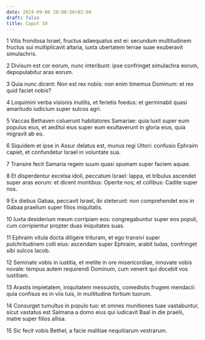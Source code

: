 ```yaml
---
date: 2024-09-06 20:00:56+02:00
draft: false
title: Caput 10
---
```





1 Vitis frondosa Israel, fructus adaequatus est ei: secundum multitudinem fructus sui multiplicavit altaria, iuxta ubertatem terrae suae exuberavit simulachris.

2 Divisum est cor eorum, nunc interibunt: ipse confringet simulachra eorum, depopulabitur aras eorum.

3 Quia nunc dicent: Non est rex nobis: non enim timemus Dominum: et rex quid faciet nobis?

4 Loquimini verba visionis inutilis, et ferietis foedus: et germinabit quasi amaritudo iudicium super sulcos agri.

5 Vaccas Bethaven coluerunt habitatores Samariae: quia luxit super eum populus eius, et aeditui eius super eum exultaverunt in gloria eius, quia migravit ab eo.

6 Siquidem et ipse in Assur delatus est, munus regi Ultori: confusio Ephraim capiet, et confundetur Israel in voluntate sua.

7 Transire fecit Samaria regem suum quasi spumam super faciem aquae.

8 Et disperdentur excelsa idoli, peccatum Israel: lappa, et tribulus ascendet super aras eorum: et dicent montibus: Operite nos; et collibus: Cadite super nos.

9 Ex diebus Gabaa, peccavit Israel, ibi steterunt: non comprehendet eos in Gabaa praelium super filios iniquitatis.

10 Iuxta desiderium meum corripiam eos: congregabuntur super eos populi, cum corripientur propter duas iniquitates suas.

11 Ephraim vitula docta diligere trituram, et ego transivi super pulchritudinem colli eius: ascendam super Ephraim, arabit Iudas, confringet sibi sulcos Iacob.

12 Seminate vobis in iustitia, et metite in ore misericordiae, innovate vobis novale: tempus autem requirendi Dominum, cum venerit qui docebit vos iustitiam.

13 Arastis impietatem, iniquitatem messuistis, comedistis frugem mendacii: quia confisus es in viis tuis, in multitudine fortium tuorum.

14 Consurget tumultus in populo tuo: et omnes munitiones tuae vastabuntur, sicut vastatus est Salmana a domo eius qui iudicavit Baal in die praelii, matre super filios allisa.

15 Sic fecit vobis Bethel, a facie malitiae nequitiarum vestrarum.

